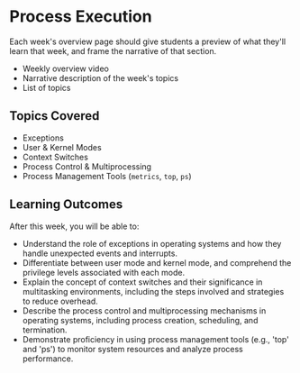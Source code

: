 # Process Execution

Each week's overview page should give students a preview of what they'll learn
that week, and frame the narrative of that section.

- Weekly overview video
- Narrative description of the week's topics
- List of topics

## Topics Covered

- Exceptions
- User & Kernel Modes
- Context Switches
- Process Control & Multiprocessing
- Process Management Tools (`metrics`, `top`, `ps`)
  
## Learning Outcomes

After this week, you will be able to:

- Understand the role of exceptions in operating systems and how they handle unexpected events and interrupts.
- Differentiate between user mode and kernel mode, and comprehend the privilege levels associated with each mode.
- Explain the concept of context switches and their significance in multitasking environments, including the steps involved and strategies to reduce overhead.
- Describe the process control and multiprocessing mechanisms in operating systems, including process creation, scheduling, and termination.
- Demonstrate proficiency in using process management tools (e.g., 'top' and 'ps') to monitor system resources and analyze process performance.
